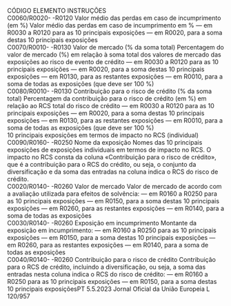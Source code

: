  
CÓDIGO  ELEMENTO  INSTRUÇÕES  
C0060/R0020- 
-R0120  Valor médio das perdas em 
caso de incumprimento (em %)  Valor médio das perdas em caso de incumprimento em % 
— em R0030 a R0120 para as 10 principais exposições 
— em R0020, para a soma destas 10 principais exposições  
C0070/R0010- 
-R0130  Valor de mercado (% da soma 
total)  Percentagem do valor de mercado (%) em relação à soma total dos valores de 
mercado das exposições ao risco de evento de crédito 
— em R0030 a R0120 para as 10 principais exposições 
— em R0020, para a soma destas 10 principais exposições 
— em R0130, para as restantes exposições 
— em R0010, para a soma de todas as exposições (que deve ser 100 %)  
C0080/R0010- 
-R0130  Contribuição para o risco de 
crédito (% da soma total)  Percentagem da contribuição para o risco de crédito (em %) em relação ao RCS 
total do risco de crédito 
— em R0030 a R0120 para as 10 principais exposições 
— em R0020, para a soma destas 10 principais exposições 
— em R0130, para as restantes exposições 
— em R0010, para a soma de todas as exposições (que deve ser 100 %)  
10 principais exposições em termos de impacto no RCS (individual)  
C0090/R0160- 
-R0250  Nome da exposição  Nomes das 10 principais exposições de exposições individuais em termos de 
impacto no RCS. 
O impacto no RCS consta da coluna «Contribuição para o risco de crédito», que é 
a contribuição para o RCS do crédito, ou seja, o conjunto da diversificação e da 
soma das entradas na coluna indica o RCS do risco de crédito.  
C0020/R0140- 
-R0260  Valor de mercado  Valor de mercado de acordo com a avaliação utilizada para efeitos de solvência: 
— em R0160 a R0250 para as 10 principais exposições 
— em R0150, para a soma destas 10 principais exposições 
— em R0260, para as restantes exposições 
— em R0140, para a soma de todas as exposições  
C0030/R0140- 
-R0260  Exposição em incumprimento  Montante da exposição em incumprimento: 
— em R0160 a R0250 para as 10 principais exposições 
— em R0150, para a soma destas 10 principais exposições 
— em R0260, para as restantes exposições 
— em R0140, para a soma de todas as exposições  
C0040/R0140- 
-R0260  Contribuição para o risco de 
crédito  Contribuição para o RCS de crédito, incluindo a diversificação, ou seja, a soma das 
entradas nesta coluna indica o RCS do risco de crédito: 
— em R0160 a R0250 para as 10 principais exposições 
— em R0150, para a soma destas 10 principais exposiçõesPT  5.5.2023 Jornal Oficial da União Europeia L 120/957